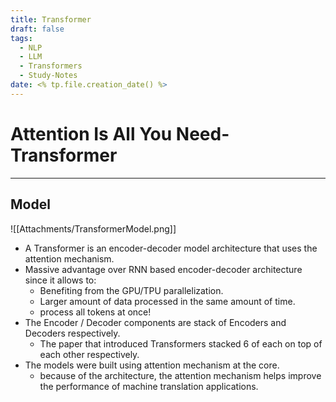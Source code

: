 ```yaml
---
title: Transformer
draft: false
tags:
  - NLP
  - LLM
  - Transformers
  - Study-Notes
date: <% tp.file.creation_date() %>
---
```


# Attention Is All You Need-Transformer

---

## Model

![[Attachments/TransformerModel.png]]

- A Transformer is an encoder-decoder model architecture that uses the attention mechanism.
- Massive advantage over RNN based encoder-decoder architecture since it allows to:
  - Benefiting from the GPU/TPU parallelization.
  - Larger amount of data processed in the same amount of time.
  - process all tokens at once!
- The Encoder / Decoder components are stack of Encoders and Decoders respectively.
  - The paper that introduced Transformers stacked 6 of each on top of each other respectively.
- The models were built using attention mechanism at the core.
  - because of the architecture, the attention mechanism helps improve the performance of machine translation applications.
